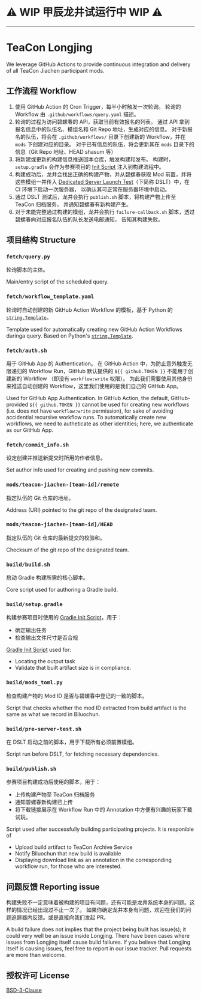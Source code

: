 # ⚠️ WIP 甲辰龙井试运行中 WIP ⚠️

------
# TeaCon Longjing

We leverage GitHub Actions to provide continuous integration and delivery of all TeaCon Jiachen participant mods.

## 工作流程 Workflow

  1. 使用 GitHub Action 的 Cron Trigger，每半小时触发一次轮询。
     轮询的 Workflow 由 `.github/workflows/query.yaml` 描述。
  2. 轮询的过程为访问碧螺春的 API，获取当前有效报名的列表。
     通过 API 拿到报名信息中的队伍名、模组名和 Git Repo 地址，生成对应的信息。
     对于新报名的队伍，将会在 `.github/workflows/` 目录下创建新的 Workflow，并在 `mods` 下创建对应的目录。
     对于已有信息的队伍，将会更新其在 `mods` 目录下的信息（Git Repo 地址、HEAD shasum 等）
  3. 将新建或更新的构建信息推送回本仓库，触发构建和发布。
     构建时，`setup.gradle` 会作为参赛项目的 [Init Script][ref-2] 注入到构建流程中。
  4. 构建成功后，龙井会找出正确的构建产物，并从碧螺春获取 Mod 前置，并将这些模组一并传入 
     [Dedicated Server Launch Test][ref-3]（下简称 DSLT）中，在 CI 环境下启动一次服务器，
     以确认其可正常在服务器环境中启动。
  5. 通过 DSLT 测试后，龙井会执行 `publish.sh` 脚本，将构建产物上传至 TeaCon 归档服务，
     并通知碧螺春有新构建产生。
  6. 对于未能完整通过构建的模组，龙井会执行 `failure-callback.sh` 脚本，透过碧螺春向对应报名队伍的队长发送电邮通知，
     告知其构建失败。

[ref-2]: https://docs.gradle.org/current/userguide/init_scripts.html
[ref-3]: https://github.com/teaconmc/dedicated-server-launch-test

## 项目结构 Structure

### `fetch/query.py`

轮询脚本的主体。

Main/entry script of the scheduled query.

### `fetch/workflow_template.yaml`

轮询时自动创建的新 GitHub Action Workflow 的模板，基于 Python 的 [`string.Template`][ref-3]。

Template used for automatically creating new GitHub Action Workflows duringa query.
Based on Python's [`string.Template`][ref-3].

[ref-3]: https://docs.python.org/3/library/string.html#string.Template

### `fetch/auth.sh`

用于 GitHub App 的 Authentication。
在 GitHub Action 中，为防止意外触发无限递归的 Workflow Run，GitHub 默认提供的 `${{ github.TOKEN }}` 不能用于创建新的 Workflow
（即没有 `workflow:write` 权限）。
为此我们需要使用其他身份来推送自动创建的 Workflow，这里我们使用的是我们自己的 GitHub App。

Used for GitHub App Authentication.
In GitHub Action, the default, GitHub-provided `${{ github.TOKEN }}` cannot be used for creating new workflows
(i.e. does not have `workflow:write` permission), for sake of avoiding accidential recursive workflow runs.
To automatically create new workflows, we need to autheticate as other identities; here, we authenticate as
our GitHub App.

### `fetch/commit_info.sh`

设定创建并推送新提交时所用的作者信息。

Set author info used for creating and pushing new commits.

### `mods/teacon-jiachen-[team-id]/remote`

指定队伍的 Git 仓库的地址。

Address (URI) pointed to the git repo of the designated team.

### `mods/teacon-jiachen-[team-id]/HEAD`

指定队伍的 Git 仓库的最新提交的校验和。

Checksum of the git repo of the designated team.

### `build/build.sh`

启动 Gradle 构建所需的核心脚本。

Core script used for authoring a Gradle build.

### `build/setup.gradle`

构建参赛项目时使用的 [Gradle Init Script][ref-2]，用于：

  - 确定输出任务
  - 检查输出文件尺寸是否合规

[Gradle Init Script][ref-2] used for:

  - Locating the output task
  - Validate that built artifact size is in compliance.

### `build/mods_toml.py`

检查构建产物的 Mod ID 是否与碧螺春中登记的一致的脚本。

Script that checks whether the mod ID extracted from build artifact is the same as what we record in Biluochun.

### `build/pre-server-test.sh`

在 DSLT 启动之前的脚本，用于下载所有必须前置模组。

Script run before DSLT, for fetching necessary dependencies.

### `build/publish.sh`

参赛项目构建成功后使用的脚本，用于：

  - 上传构建产物至 TeaCon 归档服务
  - 通知碧螺春新构建已上传
  - 将下载链接展示在 Workflow Run 中的 Annotation 中方便有兴趣的玩家下载试玩。

Script used after successfully building participating projects. It is responible of 

  - Upload build artifact to TeaCon Archive Service
  - Notify Biluochun that new build is available
  - Displaying download link as an annotation in the corresponding workflow run, for those who are interested.

## 问题反馈 Reporting issue

构建失败不一定意味着被构建的项目有问题，还有可能是龙井系统本身的问题。这样的情况已经出现过不止一次了。
如果你确定龙井本身有问题，欢迎在我们的问题追踪器内反馈。或是直接向我们发起 PR。

A build failure does not implies that the project being built has issue(s); it could very well be an issue inside Longjing.
There have been cases where issues from Longjing itself cause build failures.
If you believe that Longjing itself is causing issues, feel free to report in our issue tracker.
Pull requests are more than welcome.

## 授权许可 License

[BSD-3-Clause](./LICENSE)
